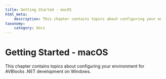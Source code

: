 ```yaml
---
title: Getting Started - macOS
html_meta:
    description: This chapter contains topics about configuring your environment for AVBlocks .NET development on macOS.
taxonomy:
    category: docs
---
```


# Getting Started - macOS

This chapter contains topics about configuring your environment for AVBlocks .NET development on Windows.
